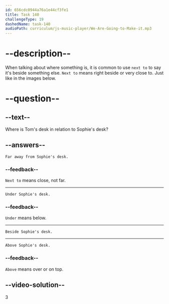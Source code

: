 ```yaml
---
id: 656cdc0944a76a1e44cf3fe1
title: Task 140
challengeType: 19
dashedName: task-140
audioPath: curriculum/js-music-player/We-Are-Going-to-Make-it.mp3
---
```


# --description--

When talking about where something is, it is common to use `next to` to say it's beside something else. `Next to` means right beside or very close to. Just like in the images below.

# --question--

## --text--

Where is Tom's desk in relation to Sophie's desk?

## --answers--

`Far away from Sophie's desk.`

### --feedback--

`Next to` means close, not far.

---

`Under Sophie's desk.`

### --feedback--

`Under` means below.

---

`Beside Sophie's desk.`

---

`Above Sophie's desk.`

### --feedback--

`Above` means over or on top.

## --video-solution--

3
